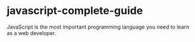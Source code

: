 # javascript-complete-guide
JavaScript is the most important programming language you need to learn as a web developer.
